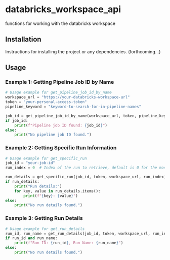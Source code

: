 # databricks_workspace_api

functions for working with the databricks workspace

## Installation

Instructions for installing the project or any dependencies. (forthcoming...)

## Usage

### Example 1: Getting Pipeline Job ID by Name

```python
# Usage example for get_pipeline_job_id_by_name
workspace_url = "https://your-databricks-workspace-url"
token = "your-personal-access-token"
pipeline_keyword = "keyword-to-search-for-in-pipeline-names"

job_id = get_pipeline_job_id_by_name(workspace_url, token, pipeline_keyword)
if job_id:
    print(f"Pipeline job ID found: {job_id}")
else:
    print("No pipeline job ID found.")
```

### Example 2: Getting Specific Run Information
```python
# Usage example for get_specific_run
job_id = "your-job-id"
run_index = 0  # Index of the run to retrieve, default is 0 for the most recent run

run_details = get_specific_run(job_id, token, workspace_url, run_index)
if run_details:
    print("Run details:")
    for key, value in run_details.items():
        print(f"{key}: {value}")
else:
    print("No run details found.")
```

### Example 3: Getting Run Details
```python
# Usage example for get_run_details
run_id, run_name = get_run_details(job_id, token, workspace_url, run_index)
if run_id and run_name:
    print(f"Run ID: {run_id}, Run Name: {run_name}")
else:
    print("No run details found.")
```